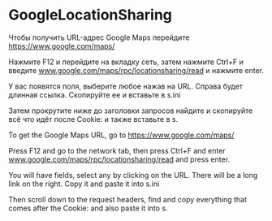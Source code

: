 # GoogleLocationSharing

Чтобы получить URL-адрес Google Maps перейдите https://www.google.com/maps/ 

Нажмите F12 и перейдите на вкладку сеть, затем нажмите Ctrl+F и введите www.google.com/maps/rpc/locationsharing/read и нажмите  enter. 

У вас появятся поля, выберите любое нажав на URL. Справа будет длинная ссылка. Скопируйте ее и вставьте в s.ini

Затем прокрутите ниже до заголовки запросов найдите и скопируйте всё что идёт после Cookie: и также вставьте в s.


To get the Google Maps URL, go to https://www.google.com/maps/

Press F12 and go to the network tab, then press Ctrl+F and enter www.google.com/maps/rpc/locationsharing/read and press enter.

You will have fields, select any by clicking on the URL. There will be a long link on the right. Copy it and paste it into s.ini

Then scroll down to the request headers, find and copy everything that comes after the Cookie: and also paste it into s.
